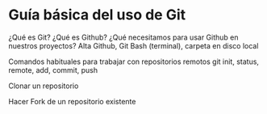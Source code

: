 # Guía básica del uso de Git
¿Qué es Git?
¿Qué es Github?
¿Qué necesitamos para usar Github en nuestros proyectos?
  Alta Github, Git Bash (terminal), carpeta en disco local
  
Comandos habituales para trabajar con repositorios remotos
git init, status, remote, add, commit, push

Clonar un repositorio

Hacer Fork de un repositorio existente
